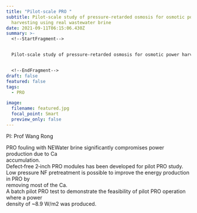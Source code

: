 ```yaml
---
title: "Pilot‐scale PRO "
subtitle: Pilot‐scale study of pressure‐retarded osmosis for osmotic power
  harvesting using real wastewater brine
date: 2021-09-11T06:15:06.430Z
summary: >-
  <!--StartFragment-->


  Pilot‐scale study of pressure‐retarded osmosis for osmotic power harvesting using real wastewater brine


  <!--EndFragment-->
draft: false
featured: false
tags:
  - PRO

image:
  filename: featured.jpg
  focal_point: Smart
  preview_only: false
---
```

<!--StartFragment-->

PI: Prof Wang Rong

PRO fouling with NEWater brine significantly compromises power production due to Ca\
accumulation.\
Defect‐free 2‐inch PRO modules has been developed for pilot PRO study.\
Low pressure NF pretreatment is possible to improve the energy production in PRO by\
removing most of the Ca.\
A batch pilot PRO test to demonstrate the feasibility of pilot PRO operation where a power\
density of ~8.9 W/m2 was produced.

<!--EndFragment-->
